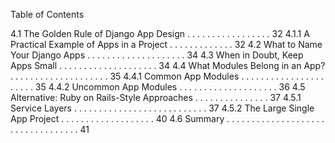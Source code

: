 Table of Contents

4.1 The Golden Rule of Django App Design . . . . . . . . . . . . . . . . . 32
4.1.1 A Practical Example of Apps in a Project . . . . . . . . . . . . . 32
4.2 What to Name Your Django Apps . . . . . . . . . . . . . . . . . . . . 34
4.3 When in Doubt, Keep Apps Small . . . . . . . . . . . . . . . . . . . . 34
4.4 What Modules Belong in an App? . . . . . . . . . . . . . . . . . . . . 35
4.4.1 Common App Modules . . . . . . . . . . . . . . . . . . . . . . 35
4.4.2 Uncommon App Modules . . . . . . . . . . . . . . . . . . . . 36
4.5 Alternative: Ruby on Rails-Style Approaches . . . . . . . . . . . . . . . 37
4.5.1 Service Layers . . . . . . . . . . . . . . . . . . . . . . . . . . . 37
4.5.2 The Large Single App Project . . . . . . . . . . . . . . . . . . . 40
4.6 Summary . . . . . . . . . . . . . . . . . . . . . . . . . . . . . . . . . . 41
